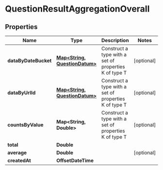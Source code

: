 

# QuestionResultAggregationOverall


## Properties

| Name | Type | Description | Notes |
|------------ | ------------- | ------------- | -------------|
|**dataByDateBucket** | [**Map&lt;String, QuestionDatum&gt;**](QuestionDatum.md) | Construct a type with a set of properties K of type T |  [optional] |
|**dataByUrlId** | [**Map&lt;String, QuestionDatum&gt;**](QuestionDatum.md) | Construct a type with a set of properties K of type T |  [optional] |
|**countsByValue** | **Map&lt;String, Double&gt;** | Construct a type with a set of properties K of type T |  [optional] |
|**total** | **Double** |  |  |
|**average** | **Double** |  |  [optional] |
|**createdAt** | **OffsetDateTime** |  |  |



